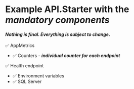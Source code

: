 # Example API.Starter with the _mandatory components_
#### _Nothing is final. Everything is subject to change_.

:white_check_mark: AppMetrics
  * ✅ Counters - _**individual counter for each endpoint**_
  
:white_check_mark: Health endpoint
  * :white_check_mark: Environment variables
  * :white_check_mark: SQL Server
